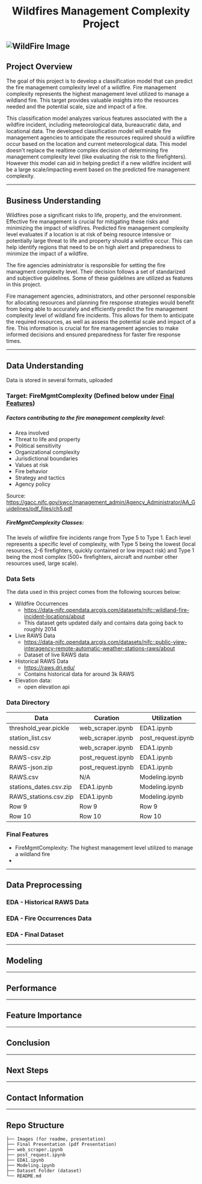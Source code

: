 <!--# Wildfires Management Complexity Project-->
<h1 align="center">Wildfires Management Complexity Project</h1>


![WildFire Image](https://github.com/KeananG/WildFires_capstone/blob/main/mike-newbry-_AwSiaesk40-unsplash.jpg)
---

## Project Overview
  The goal of this project is to develop a classification model that can predict the fire management complexity level of a wildfire. Fire management complexity represents the highest management level utilized to manage a wildland fire. This target provides valuable insights into the resources needed and the potential scale, size and impact of a fire.

  This classification model analyzes various features associated with the a wildfire incident, including meteorological data, bureaucratic data, and locational data. The developed classification model will enable fire management agencies to anticipate the resources required should a wildfire occur based on the location and current meteorological data. This model doesn't replace the realtime complex decision of determining fire management complexity level (like evaluating the risk to the firefighters). However this model can aid in helping predict if a new wildfire incident will be a large scale/impacting event based on the predicted fire management complexity.

---

## Business Understanding

<!--In this section, explore the business understanding of the project, focusing on the value it provides and the real-world problem it addresses. The business understanding assesses how well the project explains the significance of the problem and its stakeholders.-->

Wildfires pose a significant risks to life, property, and the environment. Effective fire management is crucial for mitigating these risks and minimizing the impact of wildfires. Predicted fire management complexity level evaluates if a location is at risk of being resource intensive or potentially large threat to life and property should a wildfire occur. This can help identify regions that need to be on high alert and preparedness to minimize the impact of a wildfire.

The fire agencies administrator is responsible for setting the fire managment complexity level. Their decision follows a set of standarized and subjective guidelines. Some of these guidelines are utilized as features in this project. 

Fire management agencies, administrators, and other personnel responsible for allocating resources and planning fire response strategies would benefit from being able to accurately and efficiently predict the fire management complexity level of wildland fire incidents. This allows for them to anticipate the required resources, as well as assess the potential scale and impact of a fire. This information is crucial for fire management agencies to make informed decisions and ensured preparedness for faster fire response times.

<!-- It is important to note that the assessment of the business understanding focuses on how well the project explains its value and addresses a real-world problem, rather than evaluating the intrinsic value itself. By effectively conveying the significance of the problem and its stakeholders, the project demonstrates its relevance and practicality -->


---

## Data Understanding
Data is stored in several formats, uploaded
### Target: FireMgmtComplexity (Defined below under [Final Features](#final-features))
##### Factors contributing to the fire management complexity level:
  - Area involved
  - Threat to life and property
  - Political sensitivity
  - Organizational complexity
  - Jurisdictional boundaries
  - Values at risk
  - Fire behavior
  - Strategy and tactics
  - Agency policy

Source: https://gacc.nifc.gov/swcc/management_admin/Agency_Administrator/AA_Guidelines/pdf_files/ch5.pdf
##### FireMgmtComplexity Classes:
The levels of wildfire fire incidents range from Type 5 to Type 1. Each level represents a specific level of complexity, with Type 5 being the lowest (local resources, 2-6 firefighters, quickly contained or low impact risk) and Type 1 being the most complex (500+ firefighters, aircraft and number other resources used, large scale). 

### Data Sets
The data used in this project comes from the following sources below:
- Wildfire Occurrences
  - https://data-nifc.opendata.arcgis.com/datasets/nifc::wildland-fire-incident-locations/about
  - This dataset gets updated daily and contains data going back to roughly 2014
- Live RAWS Data
  - https://data-nifc.opendata.arcgis.com/datasets/nifc::public-view-interagency-remote-automatic-weather-stations-raws/about
  - Dataset of live RAWS data
- Historical RAWS Data
  - https://raws.dri.edu/
  - Contains historical data for around 3k RAWS 
- Elevation data:
  - open elevation api 

### Data Directory 








| Data | Curation | Utilization |
|----------|----------|----------|
| threshold_year.pickle    | web_scraper.ipynb   | EDA1.ipynb    |
| station_list.csv    | web_scraper.ipynb    | post_request.ipynb    |
| nessid.csv    | web_scraper.ipynb    | EDA1.ipynb    |
| RAWS-csv.zip  | post_request.ipynb    | EDA1.ipynb    |
| RAWS-json.zip    | post_request.ipynb   | EDA1.ipynb    |
| RAWS.csv    | N/A    | Modeling.ipynb    |
| stations_dates.csv.zip    | EDA1.ipynb    | Modeling.ipynb    |
| RAWS_stations.csv.zip    | EDA1.ipynb    | Modeling.ipynb    |
| Row 9    | Row 9    | Row 9    |
| Row 10   | Row 10   | Row 10   |
### Final Features
  - FireMgmtComplexity: The highest management level utilized to manage a wildland fire
  -


---

## Data Preprocessing

<!--
Notes:
- Data Storage
- Preprocessing Steps 
-->

### EDA - Historical RAWS Data


### EDA - Fire Occurrences Data


### EDA - Final Dataset


---

## Modeling


---

## Performance


---

## Feature Importance


---

## Conclusion


---

## Next Steps


---

## Contact Information


---

## Repo Structure
```
├── Images (for readme, presentation)
├── Final Presentation (pdf Presentation)
├── web_scraper.ipynb
├── post_request.ipynb
├── EDA1.ipynb
├── Modeling.ipynb
├── Dataset Folder (dataset)
└── README.md
```

